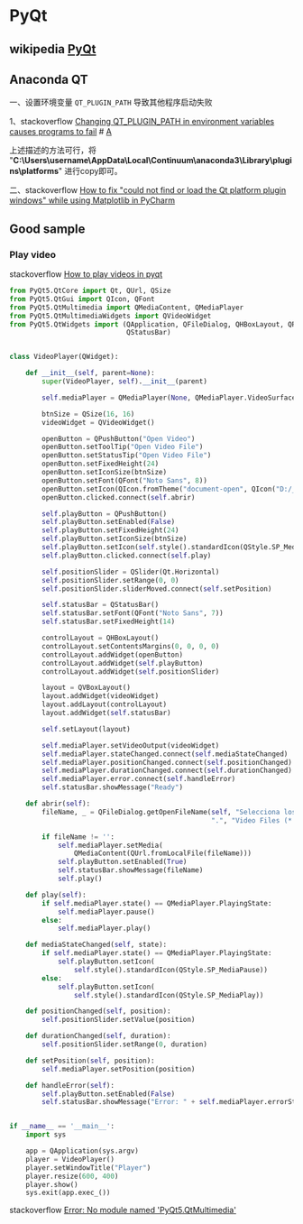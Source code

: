 # PyQt

## wikipedia [PyQt](https://en.wikipedia.org/wiki/PyQt)





## Anaconda QT

一、设置环境变量 `QT_PLUGIN_PATH` 导致其他程序启动失败

1、stackoverflow [Changing QT_PLUGIN_PATH in environment variables causes programs to fail](https://stackoverflow.com/questions/51286721/changing-qt-plugin-path-in-environment-variables-causes-programs-to-fail) # [A](https://stackoverflow.com/a/51369532/10173843)

上述描述的方法可行，将 "**C:\Users\username\AppData\Local\Continuum\anaconda3\Library\plugins\platforms**" 进行copy即可。

二、stackoverflow [How to fix "could not find or load the Qt platform plugin windows" while using Matplotlib in PyCharm](https://stackoverflow.com/questions/41994485/how-to-fix-could-not-find-or-load-the-qt-platform-plugin-windows-while-using-m)

## Good sample

### Play video

stackoverflow [How to play videos in pyqt](https://stackoverflow.com/questions/57842104/how-to-play-videos-in-pyqt)



```python
from PyQt5.QtCore import Qt, QUrl, QSize
from PyQt5.QtGui import QIcon, QFont
from PyQt5.QtMultimedia import QMediaContent, QMediaPlayer
from PyQt5.QtMultimediaWidgets import QVideoWidget
from PyQt5.QtWidgets import (QApplication, QFileDialog, QHBoxLayout, QPushButton, QSlider, QStyle, QVBoxLayout, QWidget,
                             QStatusBar)


class VideoPlayer(QWidget):

    def __init__(self, parent=None):
        super(VideoPlayer, self).__init__(parent)

        self.mediaPlayer = QMediaPlayer(None, QMediaPlayer.VideoSurface)

        btnSize = QSize(16, 16)
        videoWidget = QVideoWidget()

        openButton = QPushButton("Open Video")
        openButton.setToolTip("Open Video File")
        openButton.setStatusTip("Open Video File")
        openButton.setFixedHeight(24)
        openButton.setIconSize(btnSize)
        openButton.setFont(QFont("Noto Sans", 8))
        openButton.setIcon(QIcon.fromTheme("document-open", QIcon("D:/_Qt/img/open.png")))
        openButton.clicked.connect(self.abrir)

        self.playButton = QPushButton()
        self.playButton.setEnabled(False)
        self.playButton.setFixedHeight(24)
        self.playButton.setIconSize(btnSize)
        self.playButton.setIcon(self.style().standardIcon(QStyle.SP_MediaPlay))
        self.playButton.clicked.connect(self.play)

        self.positionSlider = QSlider(Qt.Horizontal)
        self.positionSlider.setRange(0, 0)
        self.positionSlider.sliderMoved.connect(self.setPosition)

        self.statusBar = QStatusBar()
        self.statusBar.setFont(QFont("Noto Sans", 7))
        self.statusBar.setFixedHeight(14)

        controlLayout = QHBoxLayout()
        controlLayout.setContentsMargins(0, 0, 0, 0)
        controlLayout.addWidget(openButton)
        controlLayout.addWidget(self.playButton)
        controlLayout.addWidget(self.positionSlider)

        layout = QVBoxLayout()
        layout.addWidget(videoWidget)
        layout.addLayout(controlLayout)
        layout.addWidget(self.statusBar)

        self.setLayout(layout)

        self.mediaPlayer.setVideoOutput(videoWidget)
        self.mediaPlayer.stateChanged.connect(self.mediaStateChanged)
        self.mediaPlayer.positionChanged.connect(self.positionChanged)
        self.mediaPlayer.durationChanged.connect(self.durationChanged)
        self.mediaPlayer.error.connect(self.handleError)
        self.statusBar.showMessage("Ready")

    def abrir(self):
        fileName, _ = QFileDialog.getOpenFileName(self, "Selecciona los mediose",
                                                  ".", "Video Files (*.mp4 *.flv *.ts *.mts *.avi)")

        if fileName != '':
            self.mediaPlayer.setMedia(
                QMediaContent(QUrl.fromLocalFile(fileName)))
            self.playButton.setEnabled(True)
            self.statusBar.showMessage(fileName)
            self.play()

    def play(self):
        if self.mediaPlayer.state() == QMediaPlayer.PlayingState:
            self.mediaPlayer.pause()
        else:
            self.mediaPlayer.play()

    def mediaStateChanged(self, state):
        if self.mediaPlayer.state() == QMediaPlayer.PlayingState:
            self.playButton.setIcon(
                self.style().standardIcon(QStyle.SP_MediaPause))
        else:
            self.playButton.setIcon(
                self.style().standardIcon(QStyle.SP_MediaPlay))

    def positionChanged(self, position):
        self.positionSlider.setValue(position)

    def durationChanged(self, duration):
        self.positionSlider.setRange(0, duration)

    def setPosition(self, position):
        self.mediaPlayer.setPosition(position)

    def handleError(self):
        self.playButton.setEnabled(False)
        self.statusBar.showMessage("Error: " + self.mediaPlayer.errorString())


if __name__ == '__main__':
    import sys

    app = QApplication(sys.argv)
    player = VideoPlayer()
    player.setWindowTitle("Player")
    player.resize(600, 400)
    player.show()
    sys.exit(app.exec_())

```



stackoverflow [Error: No module named 'PyQt5.QtMultimedia'](https://stackoverflow.com/questions/61355187/error-no-module-named-pyqt5-qtmultimedia)